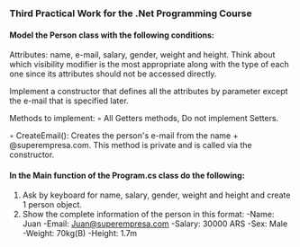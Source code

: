 ### Third Practical Work for the .Net Programming Course

#### Model the Person class with the following conditions:

Attributes: name, e-mail, salary, gender, weight and height. Think about which visibility modifier is the most appropriate along with the type of each one since its attributes should not be accessed directly.

Implement a constructor that defines all the attributes by parameter except the e-mail that is specified later.

Methods to implement:
◦ All Getters methods, Do not implement Setters.

◦ CreateEmail(): Creates the person's e-mail from the name + @superempresa.com. This method is private and is called via the constructor.


#### In the Main function of the Program.cs class do the following:

1. Ask by keyboard for name, salary, gender, weight and height and create 1 person object.
2. Show the complete information of the person in this format:
-Name: Juan
-Email: Juan@superempresa.com
-Salary: 30000 ARS
-Sex: Male
-Weight: 70kg(B)
-Height: 1.7m

